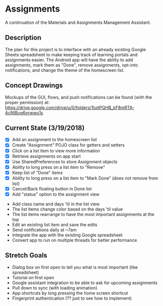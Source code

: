 # Assignments

A continuation of the Materials and Assignments Management Assistant.

## Description

The plan for this project is to interface with an already existing Google Sheets spreadsheet to make keeping track of learning portals and assignments easier. The Android app will have the ability to add assignments, mark them as "Done", remove assignments, opt-into notifications, and change the theme of the homescreen list.

## Concept Drawings

Mockups of the GUI, flows, and push notifications can be found (with the proper permission) at:
https://drive.google.com/drive/u/0/folders/1IuitPQHB_kF8mRTA-AcNIBug6orwwu1s

## Current State (3/19/2018)

- [x] Add an assignment to the homescreen list
- [x] Create "Assignment" POJO class for getters and setters
- [x] Click on a list item to view more information
- [x] Retrieve assignments on app start
- [x] Use SharedPreferences to store Assignment objects 
- [x] Ability to long press on a list item to "Remove" 
- [x] Keep list of "Done" items
- [x] Ability to long press on a list item to "Mark Done" (does not remove from list)
- [x] Cancel/Back floating button in Done list
- [x] Add "status" option to the assignment view
- Add class name and days 'til in the list view
- The list items change color based on the days 'til value
- The list items rearrange to have the most important assignments at the top
- Edit an existing list item and save the edits
- Send notifications daily at ~7am
- Integrate the app with the existing Google spreadsheet
- Convert app to run on multiple threads for better performance

## Stretch Goals

- Dialog box on first open to tell you what is most important (like spreadsheet)
- Tutorial on first open
- Google assistant integration to be able to ask for upcoming assignments
- Pull down to sync (with loading animation)
- App shortcuts by long pressing the home screen shortcut
- Fingerprint authentication (?? just to see how to implement)
